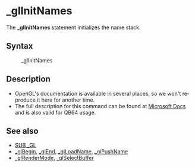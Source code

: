 <style>pre.codeide, pre.outputfixed, .outputcrt0 { background-color: #000 !important; color: #FFF !important; }</style><!DOCTYPE html>
<html class="client-nojs" dir="ltr" lang="en">
<head>
<title>_glInitNames - QB64 Phoenix Edition Wiki</title>
</head>
<body class="mediawiki ltr sitedir-ltr mw-hide-empty-elt ns-0 ns-subject page-GlInitNames rootpage-GlInitNames skin-vector action-view skin-vector-legacy vector-feature-language-in-header-enabled vector-feature-language-in-main-page-header-disabled vector-feature-language-alert-in-sidebar-disabled vector-feature-sticky-header-disabled vector-feature-sticky-header-edit-disabled vector-feature-table-of-contents-disabled vector-feature-visual-enhancement-next-disabled">
<div class="mw-body" id="content" role="main">
<a id="top"></a>
<h1 class="firstHeading mw-first-heading" id="firstHeading">_glInitNames</h1>
<div class="vector-body" id="bodyContent">
<div class="mw-body-content mw-content-ltr" dir="ltr" id="mw-content-text" lang="en"><div class="mw-parser-output"><p>The <b>_glInitNames</b> statement initializes the name stack.
</p>
<h2><span class="mw-headline" id="Syntax">Syntax</span></h2>
<dl><dd><a class="mw-selflink selflink">_glInitNames</a></dd></dl>
<p>
</p>
<h2><span class="mw-headline" id="Description">Description</span></h2>
<ul><li>OpenGL's documentation is available in several places, so we won't reproduce it here for another time.</li>
<li>The full description for this command can be found at <a class="external text" href="https://learn.microsoft.com/en-us/windows/win32/opengl/glinitnames" rel="nofollow">Microsoft Docs</a> and is also valid for QB64 usage.</li></ul>
<p>
</p>
<h2><span class="mw-headline" id="See_also">See also</span></h2>
<ul><li><a href="GL" title="GL">SUB _GL</a></li>
<li><a href="GlBegin" title="GlBegin">_glBegin</a>, <a href="GlEnd" title="GlEnd">_glEnd</a>, <a href="GlLoadName" title="GlLoadName">_glLoadName</a>, <a href="GlPushName" title="GlPushName">_glPushName</a></li>
<li><a href="GlRenderMode" title="GlRenderMode">_glRenderMode</a>, <a href="GlSelectBuffer" title="GlSelectBuffer">_glSelectBuffer</a></li></ul>
<p>
</p>
<!-- 
NewPP limit report
Cached time: 20240715033038
Cache expiry: 86400
Reduced expiry: false
Complications: [show‐toc]
CPU time usage: 0.016 seconds
Real time usage: 0.020 seconds
Preprocessor visited node count: 13/1000000
Post‐expand include size: 545/2097152 bytes
Template argument size: 0/2097152 bytes
Highest expansion depth: 3/100
Expensive parser function count: 0/100
Unstrip recursion depth: 0/20
Unstrip post‐expand size: 0/5000000 bytes
-->
<!--
Transclusion expansion time report (%,ms,calls,template)
100.00%    8.431      1 -total
 27.58%    2.325      1 Template:PageSyntax
 24.64%    2.077      1 Template:PageSeeAlso
 23.07%    1.945      1 Template:PageDescription
 20.18%    1.701      1 Template:PageNavigation
-->
<!-- Saved in parser cache with key qb64pnix_mw19894-mwmb_:pcache:idhash:964-0!canonical and timestamp 20240715033038 and revision id 6918.
 -->
</div>
</div>
</div>
</div>
</body>
</html>